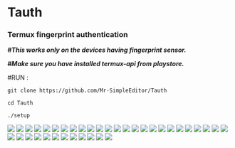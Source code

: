 # Tauth
### Termux fingerprint authentication 

***#This works only on the devices having fingerprint sensor.***

***#Make sure you have installed termux-api from playstore.***

#RUN :

	git clone https://github.com/Mr-SimpleEditor/Tauth
	
	cd Tauth 
	
	./setup



<img src="https://img.shields.io/badge/Research_Gate-00CCBB.svg?&style=for-the-badge&logo=ResearchGate&logoColor=white" />   
<img src="https://img.shields.io/badge/Arch_Linux-1793D1?style=for-the-badge&logo=arch-linux&logoColor=white" /> 
<img src="https://img.shields.io/badge/Debian-A81D33?style=for-the-badge&logo=debian&logoColor=white" />     
<img src="https://img.shields.io/badge/Kali_Linux-557C94?style=for-the-badge&logo=kali-linux&logoColor=white" /> 
<img src="https://img.shields.io/badge/Linux-FCC624?style=for-the-badge&logo=linux&logoColor=black" /> 
<img src="https://img.shields.io/badge/manjaro-35BF5C?style=for-the-badge&logo=manjaro&logoColor=white" />   
<img src="https://img.shields.io/badge/Zorin%20OS-0CC1F3?style=for-the-badge&logo=zorin&logoColor=white" />   
<img src="https://img.shields.io/badge/Windows-0078D6?style=for-the-badge&logo=windows&logoColor=white" /> 
<img src="https://img.shields.io/badge/Deepin-007CFF?style=for-the-badge&logo=deepin&logoColor=white" />  

<img src="https://img.shields.io/badge/Blogger-FF5722?style=for-the-badge&logo=blogger&logoColor=white" />

<img src="https://img.shields.io/badge/Python-14354C?style=for-the-badge&logo=python&logoColor=white" />
<img src="https://img.shields.io/badge/Shell_Script-121011?style=for-the-badge&logo=gnu-bash&logoColor=white" />
<img src="https://img.shields.io/badge/MySQL-00000F?style=for-the-badge&logo=mysql&logoColor=white" />
<img src="https://img.shields.io/badge/MongoDB-4EA94B?style=for-the-badge&logo=mongodb&logoColor=white" />
<img src="https://img.shields.io/badge/fampay-FFAD00?style=for-the-badge&logo=fampay&logoColor=white" />
<img src="https://img.shields.io/badge/G%20pay-2875E3?style=for-the-badge&logo=googlepay&logoColor=white" />  
<img src="https://img.shields.io/badge/Linode-00A95C?style=for-the-badge&logo=Linode&logoColor=white" />

<img src="https://img.shields.io/badge/VIM-%2311AB00.svg?&style=for-the-badge&logo=vim&logoColor=white" /> 
<img src="https://img.shields.io/badge/Visual_Studio-5C2D91?style=for-the-badge&logo=visual%20studio&logoColor=white" /> 
<img src="https://img.shields.io/badge/Visual_Studio_Code-0078D4?style=for-the-badge&logo=visual%20studio%20code&logoColor=white" />
<img src="https://img.shields.io/badge/Android_Studio-3DDC84?style=for-the-badge&logo=android-studio&logoColor=white" />      
<img src="https://img.shields.io/badge/Emacs-%237F5AB6.svg?&style=for-the-badge&logo=gnu-emacs&logoColor=white" />  
<img src="https://img.shields.io/badge/Eclipse-2C2255?style=for-the-badge&logo=eclipse&logoColor=white" />    


<img src="https://img.shields.io/badge/LibreOffice-18A303?style=for-the-badge&logo=LibreOffice&logoColor=white" />  

<img src="https://img.shields.io/badge/GIT-E44C30?style=for-the-badge&logo=git&logoColor=white" />  
<img src="https://img.shields.io/badge/GNU%20Bash-4EAA25?style=for-the-badge&logo=GNU%20Bash&logoColor=white" />  
<img src="https://img.shields.io/badge/iTerm-000000?style=for-the-badge&logo=iterm2&logoColor=white" /> 
<img src="https://img.shields.io/badge/windows%20terminal-4D4D4D?style=for-the-badge&logo=windows%20terminal&logoColor=white"> 
<img src="https://img.shields.io/badge/tmux-1BB91F?style=for-the-badge&logo=tmux&logoColor=white" /> 


<img src="https://img.shields.io/badge/Brave-FB542B?style=for-the-badge&logo=Brave&logoColor=white" />    
<img src="https://img.shields.io/badge/Firefox_Browser-FF7139?style=for-the-badge&logo=Firefox-Browser&logoColor=white" />
<img src="https://img.shields.io/badge/Google_chrome-4285F4?style=for-the-badge&logo=Google-chrome&logoColor=white" />  
<img src="https://img.shields.io/badge/Tor_Browser-7D4698?style=for-the-badge&logo=Tor-Browser&logoColor=white" /> 

<img src="https://img.shields.io/badge/Made%20with-Bash-1f425f.svg"/>

<img src="https://img.shields.io/badge/Gmail-D14836?style=for-the-badge&logo=gmail&logoColor=white" />   
<img src="https://img.shields.io/badge/ProtonMail-8B89CC?style=for-the-badge&logo=protonmail&logoColor=white" /> 
<img src="https://img.shields.io/badge/LinkedIn-0077B5?style=for-the-badge&logo=linkedin&logoColor=white" /> 


